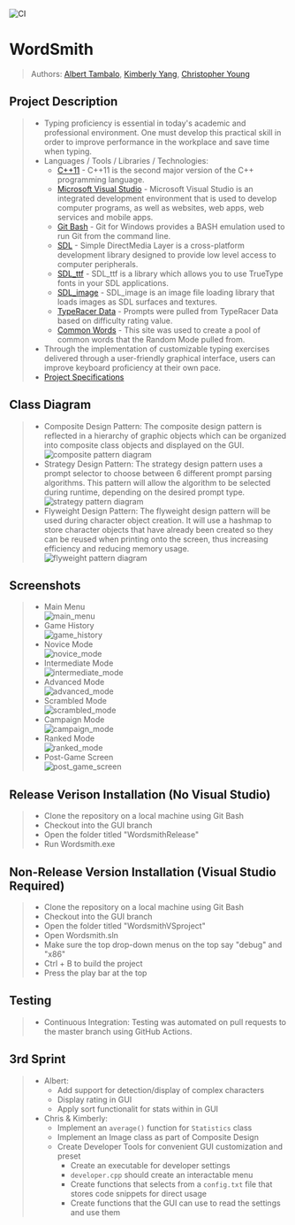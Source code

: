![CI](https://github.com/cs100/final-project-2ndstorystudio/workflows/CI/badge.svg)
# WordSmith
 > Authors: [Albert Tambalo](https://github.com/alberttambalo), [Kimberly Yang](https://github.com/kimberlytyang), [Christopher Young](https://github.com/ChrisYoung1048)

## Project Description
 > * Typing proficiency is essential in today's academic and professional environment. One must develop this practical skill in order to improve performance in the workplace and save time when typing.
 > * Languages / Tools / Libraries / Technologies:
 >   * [C++11](https://en.cppreference.com/w/cpp/11) - C++11 is the second major version of the C++ programming language.
 >   * [Microsoft Visual Studio](https://visualstudio.microsoft.com/) - Microsoft Visual Studio is an integrated development environment that is used to develop computer programs, as well as websites, web apps, web services and mobile apps.
 >   * [Git Bash](https://gitforwindows.org/) - Git for Windows provides a BASH emulation used to run Git from the command line.
 >   * [SDL](https://www.libsdl.org/) - Simple DirectMedia Layer is a cross-platform development library designed to provide low level access to computer peripherals.
 >   * [SDL_ttf](https://www.libsdl.org/projects/SDL_ttf/) - SDL_ttf is a library which allows you to use TrueType fonts in your SDL applications.
 >   * [SDL_image](https://www.libsdl.org/projects/SDL_image/) - SDL_image is an image file loading library that loads images as SDL surfaces and textures.
 >   * [TypeRacer Data](http://typeracerdata.com/texts) - Prompts were pulled from TypeRacer Data based on difficulty rating value.
 >   * [Common Words](https://englishyourway.com.br/vocabulary-the-300-most-commonly-used-english-words/) - This site was used to create a pool of common words that the Random Mode pulled from.
 > * Through the implementation of customizable typing exercises delivered through a user-friendly graphical interface, users can improve keyboard proficiency at their own pace.
 > * [Project Specifications](https://docs.google.com/document/d/1ejA8TL6ZKhy_L3s7JrmXWeAPj9ibm9LW2zqrtt7pb3Q/edit?usp=sharing)

## Class Diagram
 > * Composite Design Pattern: The composite design pattern is reflected in a hierarchy of graphic objects which can be organized into composite class objects and displayed on the GUI.<br/>
 ![composite pattern diagram](res/composite.png)
 > * Strategy Design Pattern: The strategy design pattern uses a prompt selector to choose between 6 different prompt parsing algorithms. This pattern will allow the algorithm to be selected during runtime, depending on the desired prompt type.<br/>
 ![strategy pattern diagram](res/strategy.png)
 > * Flyweight Design Pattern: The flyweight design pattern will be used during character object creation. It will use a hashmap to store character objects that have already been created so they can be reused when printing onto the screen, thus increasing efficiency and reducing memory usage.<br/>
 ![flyweight pattern diagram](res/flyweight.png)
 
 ## Screenshots
 > * Main Menu<br/>
 ![main_menu](res/menu.png)
  > * Game History<br/>
 ![game_history](res/history.png)
  > * Novice Mode<br/>
 ![novice_mode](res/novice.png)
  > * Intermediate Mode<br/>
 ![intermediate_mode](res/intermediate.png)
  > * Advanced Mode<br/>
 ![advanced_mode](res/advanced.png)
  > * Scrambled Mode<br/>
 ![scrambled_mode](res/scrambled.png)
  > * Campaign Mode<br/>
 ![campaign_mode](res/campaign.png)
  > * Ranked Mode<br/>
 ![ranked_mode](res/ranked.png)
  > * Post-Game Screen<br/>
 ![post_game_screen](res/past.png)
 
 ## Release Verison Installation (No Visual Studio)
 > * Clone the repository on a local machine using Git Bash
 > * Checkout into the GUI branch
 > * Open the folder titled "WordsmithRelease"
 > * Run Wordsmith.exe
 
 ## Non-Release Version Installation (Visual Studio Required)
 > * Clone the repository on a local machine using Git Bash
 > * Checkout into the GUI branch
 > * Open the folder titled "WordsmithVSproject"
 > * Open Wordsmith.sln
 > * Make sure the top drop-down menus on the top say "debug" and "x86"
 > * Ctrl + B to build the project
 > * Press the play bar at the top
 
 ## Testing
 > * Continuous Integration: Testing was automated on pull requests to the master branch using GitHub Actions.
 
  ## 3rd Sprint
 > * Albert:
 >   * Add support for detection/display of complex characters
 >   * Display rating in GUI
 >   * Apply sort functionalit for stats within in GUI
 > * Chris & Kimberly:
 >   * Implement an `average()` function for `Statistics` class
 >   * Implement an Image class as part of Composite Design
 >   * Create Developer Tools for convenient GUI customization and preset
 >      * Create an executable for developer settings
 >      * `developer.cpp` should create an interactable menu
 >      * Create functions that selects from a `config.txt` file that stores code snippets for direct usage
 >      * Create functions that the GUI can use to read the settings and use them
 
